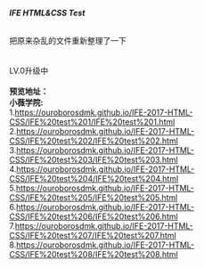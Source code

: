 <strong><em>IFE HTML&CSS Test</em></strong>

<br />把原来杂乱的文件重新整理了一下
<br />
<br />
<br />LV.0升级中
<br />
<br /><b>预览地址：</b>
<br /><b>小薇学院:</b>
<br />1.https://ouroborosdmk.github.io/IFE-2017-HTML-CSS/IFE%20test%201/IFE%20test%201.html
<br />2.https://ouroborosdmk.github.io/IFE-2017-HTML-CSS/IFE%20test%202/IFE%20test%202.html
<br />3.https://ouroborosdmk.github.io/IFE-2017-HTML-CSS/IFE%20test%203/IFE%20test%203.html
<br />4.https://ouroborosdmk.github.io/IFE-2017-HTML-CSS/IFE%20test%204/IFE%20test%204.html
<br />5.https://ouroborosdmk.github.io/IFE-2017-HTML-CSS/IFE%20test%205/IFE%20test%205.html
<br />6.https://ouroborosdmk.github.io/IFE-2017-HTML-CSS/IFE%20test%206/IFE%20test%206.html
<br />7.https://ouroborosdmk.github.io/IFE-2017-HTML-CSS/IFE%20test%207/IFE%20test%207.html
<br />8.https://ouroborosdmk.github.io/IFE-2017-HTML-CSS/IFE%20test%208/IFE%20test%208.html
